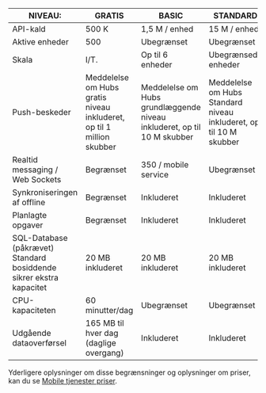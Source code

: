 
| NIVEAU: | GRATIS | BASIC | STANDARD |
|----|----|----|----|
| API-kald | 500 K | 1,5 M / enhed | 15 M / enhed |
| Aktive enheder | 500 | Ubegrænset | Ubegrænset |
| Skala | I/T. | Op til 6 enheder | Ubegrænsede enheder |
| Push-beskeder | Meddelelse om Hubs gratis niveau inkluderet, op til 1 million skubber | Meddelelse om Hubs grundlæggende niveau inkluderet, op til 10 M skubber | Meddelelse om Hubs Standard niveau inkluderet, op til 10 M skubber |
| Realtid messaging /<br/>Web Sockets | Begrænset | 350 / mobile service | Ubegrænset |
| Synkroniseringen af offline | Begrænset | Inkluderet | Inkluderet |
| Planlagte opgaver  | Begrænset | Inkluderet | Inkluderet |
| SQL-Database (påkrævet) <br/>Standard bosiddende sikrer ekstra kapacitet | 20 MB inkluderet | 20 MB inkluderet | 20 MB inkluderet |
| CPU-kapaciteten | 60 minutter/dag | Ubegrænset | Ubegrænset |
| Udgående dataoverførsel | 165 MB til hver dag (daglige overgang) | Inkluderet | Inkluderet |

Yderligere oplysninger om disse begrænsninger og oplysninger om priser, kan du se [Mobile tjenester priser](https://azure.microsoft.com/pricing/details/mobile-services/). 
